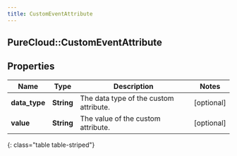 ```yaml
---
title: CustomEventAttribute
---
```

## PureCloud::CustomEventAttribute

## Properties

|Name | Type | Description | Notes|
|------------ | ------------- | ------------- | -------------|
| **data_type** | **String** | The data type of the custom attribute. | [optional] |
| **value** | **String** | The value of the custom attribute. | [optional] |
{: class="table table-striped"}


